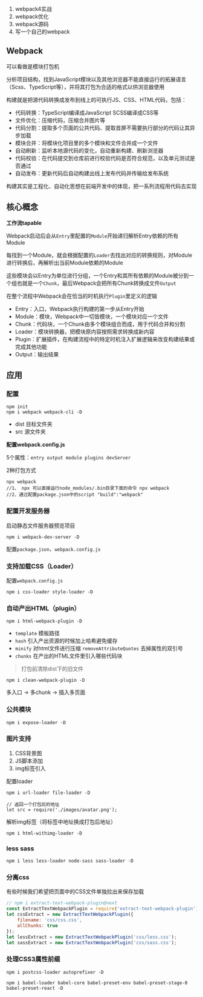 
1. webpack4实战
2. webpack优化
3. webpack源码
4. 写一个自己的webpack

## Webpack
可以看做是模块打包机

分析项目结构，找到JavaScript模块以及其他浏览器不能直接运行的拓展语言（Scss、TypeScript等），并将其打包为合适的格式以供浏览器使用

构建就是把源代码转换成发布到线上的可执行JS、CSS、HTML代码，包括：

- 代码转换：TypeScript编译成JavaScript SCSS编译成CSS等
- 文件优化：压缩代码，压缩合并图片等
- 代码分割：提取多个页面的公共代码、提取首屏不需要执行部分的代码让其异步加载
- 模块合并：将模块化项目里的多个模块和文件合并成一个文件
- 自动刷新：监听本地源代码的变化，自动重新构建、刷新浏览器
- 代码校验：在代码提交到仓库前进行校验代码是否符合规范，以及单元测试是否通过
- 自动发布：更新代码后自动构建出线上发布代码并传输给发布系统

构建其实是工程化、自动化思想在前端开发中的体现，把一系列流程用代码去实现



## 核心概念

**工作流tapable**

Webpack启动后会从```Entry```里配置的```Module```开始递归解析Entry依赖的所有Module

每找到一个Module，就会根据配置的```Loader```去找出对应的转换规则，对Module进行转换后，再解析出当前Module依赖的Module

这些模块会以Entry为单位进行分组，一个Entry和其所有依赖的Module被分到一个组也就是一个```Chunk```，最后Webpack会把所有Chunk转换成文件```Output```

在整个流程中Webpack会在恰当的时机执行```Plugin```里定义的逻辑

- Entry：入口，Webpack执行构建的第一步从Entry开始
- Module：模块，Webpack中一切皆模块，一个模块对应一个文件
- Chunk：代码块，一个Chunk由多个模块组合而成，用于代码合并和分割
- Loader：模块转换器，把模块原内容按照需求转换成新内容
- Plugin：扩展插件，在构建流程中的特定时机注入扩展逻辑来改变构建结果或完成其他功能
- Output：输出结果



## 应用

### 配置

```
npm init 
npm i webpack webpack-cli -D
```

- dist 目标文件夹
- src 源文件夹

**配置webpack.config.js**

5个属性：```entry output module plugins devServer```

2种打包方式

```
npx webpack
//1、 npx 可以直接运行node_modules/.bin目录下面的命令 npx webpack
//2、通过配置package.json中的script "build":"webpack"
```



### 配置开发服务器

启动静态文件服务器预览项目

```
npm i webpack-dev-server -D
```

配置```package.json```、```webpack.config.js```



### 支持加载CSS（Loader）

配置```webpack.config.js```

```
npm i css-loader style-loader -D
```



### 自动产出HTML（plugin）

```
npm i html-webpack-plugin -D
```

- ```template``` 模板路径
- ```hash``` 引入产出资源的时候加上哈希避免缓存
- ```minify``` 对html文件进行压缩 ```removeAttributeQuotes``` 去掉属性的双引号
- ```chunks``` 在产出的HTML文件里引入哪些代码块

> 打包前清除dist下的旧文件

```
npm i clean-webpack-plugin -D
```

多入口 -> 多chunk -> 插入多页面



### 公共模块

```
npm i expose-loader -D
```



### 图片支持

1.  CSS背景图 
2.  JS脚本添加
3.  img标签引入

配置loader

```
npm i url-loader file-loader -D

// 返回一个打包后的地址
let src = require('./images/avatar.png');
```

解析img标签（将标签中地址换成打包后地址）

```
npm i html-withimg-loader -D
```



### less sass

```
npm i less less-loader node-sass sass-loader -D
```



### 分离css

有些时候我们希望把页面中的CSS文件单独拉出来保存加载

```javascript
// npm i extract-text-webpack-plugin@next
const ExtractTextWebpackPlugin = require('extract-text-webpack-plugin');
let cssExtract = new ExtractTextWebpackPlugin({
    filename: 'css/css.css',
    allChunks: true
});
let lessExtract = new ExtractTextWebpackPlugin('css/less.css');
let sassExtract = new ExtractTextWebpackPlugin('css/sass.css');
```



### 处理CSS3属性前缀

```
npm i postcss-loader autoprefixer -D
```





```
npm i babel-loader babel-core babel-preset-env babel-preset-stage-0 babel-preset-react -D
```



